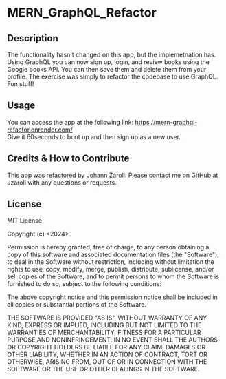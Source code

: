# MERN_GraphQL_Refactor
## Description
The functionality hasn't changed on this app, but the implemetnation has. Using GraphQL you can now sign up, login, and review books using the Google books API. You can then save them and delete them from your profile. The exercise was simply to refactor the codebase to use GraphQL. Fun stuff!

## Usage
You can access the app at the following link: https://mern-graphql-refactor.onrender.com/  
Give it 60seconds to boot up and then sign up as a new user.

## Credits & How to Contribute
This app was refactored by Johann Zaroli. Please contact me on GitHub at Jzaroli with any questions or requests.

## License
MIT License

Copyright (c) <2024>

Permission is hereby granted, free of charge, to any person obtaining a copy of this software and associated documentation files (the "Software"), to deal in the Software without restriction, including without limitation the rights to use, copy, modify, merge, publish, distribute, sublicense, and/or sell copies of the Software, and to permit persons to whom the Software is furnished to do so, subject to the following conditions:

The above copyright notice and this permission notice shall be included in all copies or substantial portions of the Software.

THE SOFTWARE IS PROVIDED "AS IS", WITHOUT WARRANTY OF ANY KIND, EXPRESS OR IMPLIED, INCLUDING BUT NOT LIMITED TO THE WARRANTIES OF MERCHANTABILITY, FITNESS FOR A PARTICULAR PURPOSE AND NONINFRINGEMENT. IN NO EVENT SHALL THE AUTHORS OR COPYRIGHT HOLDERS BE LIABLE FOR ANY CLAIM, DAMAGES OR OTHER LIABILITY, WHETHER IN AN ACTION OF CONTRACT, TORT OR OTHERWISE, ARISING FROM, OUT OF OR IN CONNECTION WITH THE SOFTWARE OR THE USE OR OTHER DEALINGS IN THE SOFTWARE.
